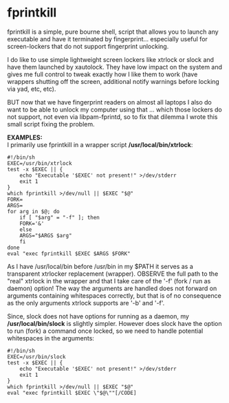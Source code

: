# fprintkill
fprintkill is a simple, pure bourne shell, script that allows you to launch any executable and have it terminated by fingerprint... especially useful for screen-lockers that do not support fingerprint unlocking.

I do like to use simple lightweight screen lockers like xtrlock or slock and have them launched by xautolock. They have low impact on the system and gives me full control to tweak exactly how I like them to work (have wrappers shutting off the screen, additional notify warnings before locking via yad, etc, etc).

BUT now that we have fingerprint readers on almost all laptops I also do want to be able to unlock my computer using that ... which those lockers do not support, not even via libpam-fprintd, so to fix that dilemma I wrote this small script fixing the problem.

__EXAMPLES:__\
I primarily use fprintkill in a wrapper script __/usr/local/bin/xtrlock__:
```shell
#!/bin/sh
EXEC=/usr/bin/xtrlock
test -x $EXEC || { 
    echo "Executable '$EXEC' not present!" >/dev/stderr
    exit 1
}
which fprintkill >/dev/null || $EXEC "$@"
FORK=
ARGS=
for arg in $@; do
    if [ "$arg" = "-f" ]; then
	FORK='&'
    else
	ARGS="$ARGS $arg"
    fi
done
eval "exec fprintkill $EXEC $ARGS $FORK"
```
As I have /usr/local/bin before /usr/bin in my $PATH it serves as a transparent xtrlocker replacement (wrapper). OBSERVE the full path to the "real" xtrlock in the wrapper and that I take care of the '-f' (fork / run as daemon) option! The way the arguments are handled does not forward on arguments containing whitespaces correctly, but that is of no consequence as the only arguments xtrlock supports are '-b' and '-f'.

Since, slock does not have options for running as a daemon, my __/usr/local/bin/slock__ is slightly simpler. However does slock have the option to run (fork) a command once locked, so we need to handle potential whitespaces in the arguments:
```shell
#!/bin/sh
EXEC=/usr/bin/slock
test -x $EXEC || { 
    echo "Executable '$EXEC' not present!" >/dev/stderr
    exit 1
}
which fprintkill >/dev/null || $EXEC "$@"
eval "exec fprintkill $EXEC \"$@\""[/CODE]
```
